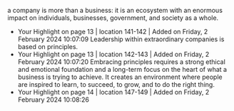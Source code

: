 a company is more than a business: it is an ecosystem with an enormous impact on individuals, businesses, government, and society as a whole.
- Your Highlight on page 13 | location 141-142 | Added on Friday, 2 February 2024 10:07:09
Leadership within extraordinary companies is based on principles.
- Your Highlight on page 13 | location 142-143 | Added on Friday, 2 February 2024 10:07:20
Embracing principles requires a strong ethical and emotional foundation and a long-term focus on the heart of what a business is trying to achieve. It creates an environment where people are inspired to learn, to succeed, to grow, and to do the right thing.
- Your Highlight on page 14 | location 147-149 | Added on Friday, 2 February 2024 10:08:26
